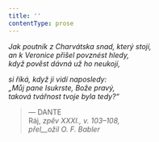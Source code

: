 ```yaml
---
title: ''
contentType: prose
---
```


_Jak poutník z Charvátska snad, který stojí,  
an k Veronice přišel povznést hledy,  
když pověst dávná už ho neukojí,_

_si říká, když ji vidí naposledy:  
„Můj pane Isukrste, Bože pravý,  
taková tvářnost tvoje byla tedy?“_

> — DANTE  
> Ráj, _zpěv XXXI., v. 103–108,  
> přel__ožil O. F. Babler_

